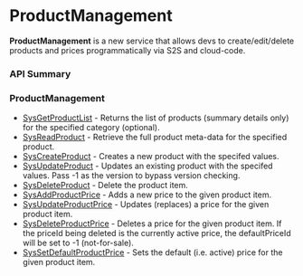 # ProductManagement





**ProductManagement** is a new service that allows devs to create/edit/delete products and prices programmatically via S2S and cloud-code.
### API Summary

### ProductManagement
* [SysGetProductList](/api/s2s/productmanagement/sysgetproductlist) - Returns the list of products (summary details only) for the specified category (optional).
* [SysReadProduct](/api/s2s/productmanagement/sysreadproduct) - Retrieve the full product meta-data for the specified product.
* [SysCreateProduct](/api/s2s/productmanagement/syscreateproduct) - Creates a new product with the specifed values.
* [SysUpdateProduct](/api/s2s/productmanagement/sysupdateproduct) - Updates an existing product with the specifed values. Pass -1 as the version to bypass version checking.
* [SysDeleteProduct](/api/s2s/productmanagement/sysdeleteproduct) - Delete the product item.
* [SysAddProductPrice](/api/s2s/productmanagement/sysaddproductprice) - Adds a new price to the given product item.
* [SysUpdateProductPrice](/api/s2s/productmanagement/sysupdateproductprice) - Updates (replaces) a price for the given product item.
* [SysDeleteProductPrice](/api/s2s/productmanagement/sysdeleteproductprice) - Deletes a price for the given product item. If the priceId being deleted is the currently active price, the defaultPriceId will be set to -1 (not-for-sale).
* [SysSetDefaultProductPrice](/api/s2s/productmanagement/syssetdefaultproductprice) - Sets the default (i.e. active) price for the given product item.

<DocCardList />